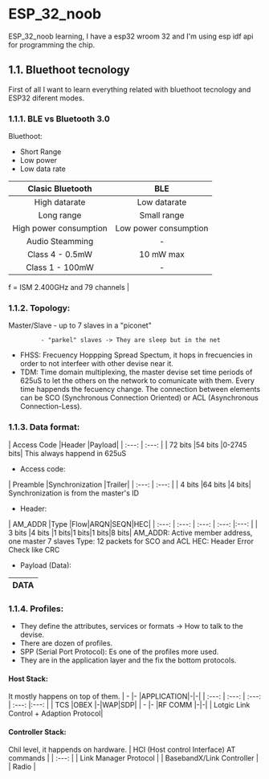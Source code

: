 # ESP_32_noob
ESP_32_noob learning, I have a esp32 wroom 32 and I'm using esp idf api for programming the chip.

## 1.1. Bluethoot tecnology

First of all I want to learn everything related with bluethoot tecnology and ESP32 diferent modes.

### 1.1.1. BLE vs Bluetooth 3.0

Bluethoot: 

* Short Range
* Low power 
* Low data rate

| Clasic Bluetooth       |BLE                    |
|  :---:                 | :---:                 |
|High datarate           |Low datarate           |
|Long range              |Small range            |
|High power consumption  |Low power consumption  |
|Audio Steamming         | -                     |
|Class 4 - 0.5mW         | 10 mW max             |
|Class 1 - 100mW         |  -                    |

f = ISM 2.400GHz and 79 channels                                  |

### 1.1.2. Topology:

Master/Slave - up to 7 slaves in a "piconet"

             - "parkel" slaves -> They are sleep but in the net

* FHSS: Frecuency Hoppping Spread Spectum, it hops in frecuencies in order to not interfeer with other devise near it.
* TDM: Time domain multiplexing, the master devise set time periods of 625uS to let the others on the network to comunicate with them. Every time happends the fecuency change. The connection between elements can be SCO (Synchronous Connection Oriented) or ACL (Asynchronous Connection-Less).

### 1.1.3. Data format:

| Access Code |Header |Payload|
|  :---: | :---: |
| 72 bits |54 bits |0-2745 bits|
This always happend in 625uS 

* Access code: 

| Preamble |Synchronization |Trailer|
|  :---: | :---: |
| 4 bits |64 bits |4 bits|
Synchronization is from the master's ID

* Header:

| AM_ADDR |Type |Flow|ARQN|SEQN|HEC|
|  :---: | :---: |  :---: | :---: |:---: |
| 3 bits |4 bits |1 bits|1 bits|1 bits|8 bits|
AM_ADDR: Active member address, one master 7 slaves
Type: 12 packets for SCO and ACL
HEC: Header Error Check like CRC

* Payload (Data):

| DATA |
|  :---: |  

### 1.1.4. Profiles:

* They define the attributes, services or formats -> How to talk to the devise.
* There are dozen of profiles.
* SPP (Serial Port Protocol): Es one of the profiles more used.
* They are in the application layer and the fix the bottom protocols.

#### Host Stack:
It mostly happens on top of them.
| - |- |APPLICATION|-|-|
|  :---: | :---: |  :---: | :---: |:---: |
| TCS |OBEX |-|WAP|SDP|
| - |- |RF COMM |-|-|
| Lotgic Link Control + Adaption Protocol|

#### Controller Stack:
Chil level, it happends on hardware.
| HCI (Host control Interface) AT commands |
|  :---: |
| Link Manager Protocol |
|  BasebandX/Link Controller |
| Radio |
